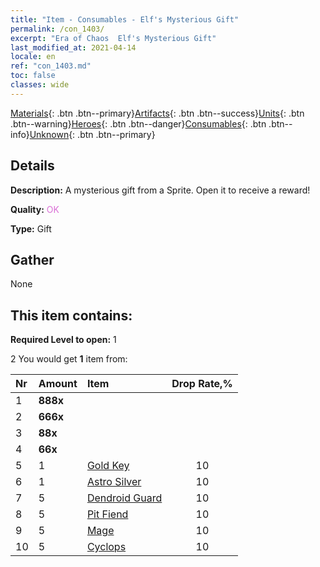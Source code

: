 ```yaml
---
title: "Item - Consumables - Elf's Mysterious Gift"
permalink: /con_1403/
excerpt: "Era of Chaos  Elf's Mysterious Gift"
last_modified_at: 2021-04-14
locale: en
ref: "con_1403.md"
toc: false
classes: wide
---
```

 [Materials](/Items/){: .btn .btn--primary}[Artifacts](/Items/Artifacts/){: .btn .btn--success}[Units](/Items/Units/){: .btn .btn--warning}[Heroes](/Items/Heroes/){: .btn .btn--danger}[Consumables](/Items/Consumables/){: .btn .btn--info}[Unknown](/Items/Unknown/){: .btn .btn--primary}

## Details
 **Description:** A mysterious gift from a Sprite. Open it to receive a reward!

 **Quality:** <span style="color: #DA70D6">OK</span>

 **Type:** Gift

## Gather

  None

## This item contains:

 **Required Level to open:** 1

 2 You would get **1** item  from:

  | Nr | Amount |     Item    | Drop Rate,% |
  |:---|:-------|:------------|:---------:|
  | 1 |  **888x** | <i class="fas fa-gem"/> |  | 4 | 
  | 2 |  **666x** | <i class="fas fa-gem"/> |  | 6 | 
  | 3 |  **88x** | <i class="fas fa-gem"/> |  | 15 | 
  | 4 |  **66x** | <i class="fas fa-gem"/> |  | 15 | 
  | 5 | 1 | [Gold Key](/Items/con_783/) | 10 | 
  | 6 | 1 | [Astro Silver](/Items/con_969/) | 10 | 
  | 7 | 5 | [Dendroid Guard](/Items/unt_203/) | 10 | 
  | 8 | 5 | [Pit Fiend](/Items/unt_230/) | 10 | 
  | 9 | 5 | [Mage](/Items/unt_238/) | 10 | 
  | 10 | 5 | [Cyclops](/Items/unt_222/) | 10 | 
